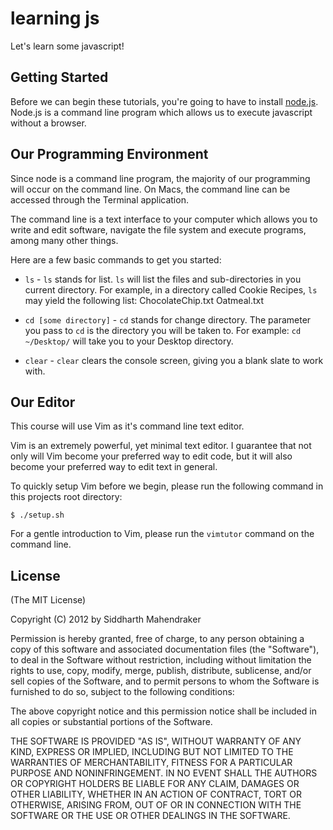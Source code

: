 # learning js

Let's learn some javascript!

## Getting Started

Before we can begin these tutorials, you're going to have to install
[node.js](http://wwww.nodejs.org/). Node.js is a command line program which
allows us to execute javascript without a browser.

## Our Programming Environment

Since node is a command line program, the majority of our programming will
occur on the command line. On Macs, the command line can be accessed through
the Terminal application.

The command line is a text interface to your computer which allows you to
write and edit software, navigate the file system and execute programs, among
many other things.

Here are a few basic commands to get you started:

* `ls` - `ls` stands for list. `ls` will list the files and sub-directories
in you current directory. For example, in a directory called Cookie Recipes,
`ls` may yield the following list: ChocolateChip.txt Oatmeal.txt

* `cd [some directory]` - `cd` stands for change directory. The parameter you
pass to `cd` is the directory you will be taken to. For example:
`cd ~/Desktop/` will take you to your Desktop directory.

* `clear` - `clear` clears the console screen, giving you a blank slate to
work with.

## Our Editor

This course will use Vim as it's command line text editor.

Vim is an extremely powerful, yet minimal text editor. I guarantee
that not only will Vim become your preferred way to edit code, but it will
also become your preferred way to edit text in general.

To quickly setup Vim before we begin, please run the following command in this
projects root directory:

    $ ./setup.sh

For a gentle introduction to Vim, please run the `vimtutor` command on the
command line.

## License

(The MIT License)

Copyright (C) 2012 by Siddharth Mahendraker

Permission is hereby granted, free of charge, to any person obtaining a copy
of this software and associated documentation files (the "Software"), to deal
in the Software without restriction, including without limitation the rights
to use, copy, modify, merge, publish, distribute, sublicense, and/or sell
copies of the Software, and to permit persons to whom the Software is
furnished to do so, subject to the following conditions:

The above copyright notice and this permission notice shall be included in
all copies or substantial portions of the Software.

THE SOFTWARE IS PROVIDED "AS IS", WITHOUT WARRANTY OF ANY KIND, EXPRESS OR
IMPLIED, INCLUDING BUT NOT LIMITED TO THE WARRANTIES OF MERCHANTABILITY,
FITNESS FOR A PARTICULAR PURPOSE AND NONINFRINGEMENT. IN NO EVENT SHALL THE
AUTHORS OR COPYRIGHT HOLDERS BE LIABLE FOR ANY CLAIM, DAMAGES OR OTHER
LIABILITY, WHETHER IN AN ACTION OF CONTRACT, TORT OR OTHERWISE, ARISING FROM,
OUT OF OR IN CONNECTION WITH THE SOFTWARE OR THE USE OR OTHER DEALINGS IN
THE SOFTWARE.
